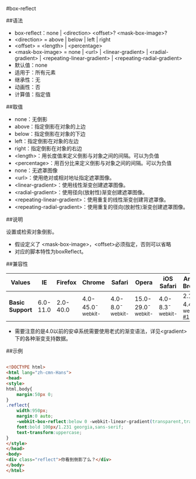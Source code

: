 #box-reflect

##语法

- box-reflect：none | &lt;direction&gt; &lt;offset&gt;? &lt;mask-box-image&gt;?
- &lt;direction&gt; = above | below | left | right
- &lt;offset&gt; = &lt;length&gt; | &lt;percentage&gt;
- &lt;mask-box-image&gt; =  none | &lt;url&gt; | &lt;linear-gradient&gt; | &lt;radial-gradient&gt; | &lt;repeating-linear-gradient&gt; | &lt;repeating-radial-gradient&gt;
- 默认值：none
- 适用于：所有元素
- 继承性：无
- 动画性：否
- 计算值：指定值


##取值

- none：无倒影
- above：指定倒影在对象的上边
- below：指定倒影在对象的下边
- left：指定倒影在对象的左边
- right：指定倒影在对象的右边
- &lt;length&gt;：用长度值来定义倒影与对象之间的间隔。可以为负值
- &lt;percentage&gt;：用百分比来定义倒影与对象之间的间隔。可以为负值
- none：无遮罩图像
- &lt;url&gt;：使用绝对或相对地址指定遮罩图像。
- &lt;linear-gradient&gt;：使用线性渐变创建遮罩图像。
- &lt;radial-gradient&gt;：使用径向(放射性)渐变创建遮罩图像。
- &lt;repeating-linear-gradient&gt;：使用重复的线性渐变创建背遮罩像。
- &lt;repeating-radial-gradient&gt;：使用重复的径向(放射性)渐变创建遮罩图像。


##说明

设置或检索对象倒影。

- 假设定义了 &lt;mask-box-image&gt;，&lt;offset&gt;必须指定，否则可以省略
- 对应的脚本特性为boxReflect。


##兼容性


<table class="compatible">
<thead>
	<tr>
		<th>Values</th>
		<th>IE</th>
		<th>Firefox</th>
		<th>Chrome</th>
		<th>Safari</th>
		<th>Opera</th>
		<th>iOS Safari</th>
		<th>Android Browser</th>
		<th>Android Chrome</th>
	</tr>
</thead>
<tbody>
	<tr>
		<td><strong>Basic Support</strong></td>
		<td class="unsupport">6.0-11.0</td>
		<td class="unsupport">2.0-40.0</td>
		<td class="support">4.0-45.0<sup class="fix">-webkit-</sup></td>
		<td class="support">4.0-8.0<sup class="fix">-webkit-</sup></td>
		<td class="support">15.0-29.0<sup class="fix">-webkit-</sup></td>
		<td class="support">4.0-8.3<sup class="fix">-webkit-</sup></td>
		<td class="support">2.1-4.4.4<sup class="fix">-webkit-</sup><sup><a href="#support1">#1</a></sup></td>
		<td class="support">18.0-42.0<sup class="fix">-webkit-</sup></td>
	</tr>
</tbody>
</table>


- 需要注意的是4.0以前的安卓系统需要使用老式的渐变语法，详见&lt;gradient&gt;下的各种渐变支持数据。


##示例

```html

<!DOCTYPE html>
<html lang="zh-cmn-Hans">
<head>
<style>
html,body{
	margin:50px 0;
}
.reflect{
	width:950px;
	margin:0 auto;
	-webkit-box-reflect:below 0 -webkit-linear-gradient(transparent,transparent 50%,rgba(255,255,255,.3));
	font:bold 100px/1.231 georgia,sans-serif;
	text-transform:uppercase;
}
</style>
</head>
<body>
<div class="reflect">你看到倒影了么？</div>
</body>
</html>

```

